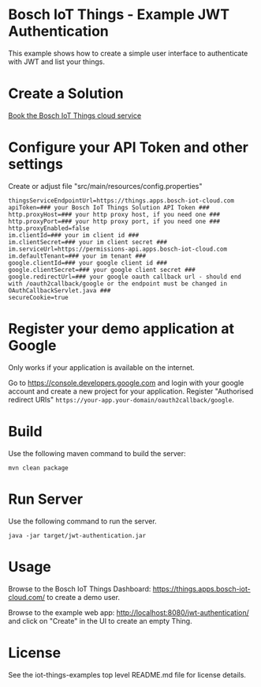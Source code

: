 # Bosch IoT Things - Example JWT Authentication

This example shows how to create a simple user interface to authenticate with JWT and list your things.

# Create a Solution

<a href="https://things.apps.bosch-iot-cloud.com/dokuwiki/doku.php?id=002_getting_started:cr_02_booking-cr-service.txt">Book the Bosch IoT Things cloud service</a>


# Configure your API Token and other settings

Create or adjust file "src/main/resources/config.properties"

```
thingsServiceEndpointUrl=https://things.apps.bosch-iot-cloud.com
apiToken=### your Bosch IoT Things Solution API Token ###
http.proxyHost=### your http proxy host, if you need one ###
http.proxyPort=### your http proxy port, if you need one ###
http.proxyEnabled=false
im.clientId=### your im client id ###
im.clientSecret=### your im client secret ###
im.serviceUrl=https://permissions-api.apps.bosch-iot-cloud.com
im.defaultTenant=### your im tenant ###
google.clientId=### your google client id ###
google.clientSecret=### your google client secret ###
google.redirectUrl=### your google oauth callback url - should end with /oauth2callback/google or the endpoint must be changed in OAuthCallbackServlet.java ###
secureCookie=true
```

# Register your demo application at Google

Only works if your application is available on the internet.

Go to <https://console.developers.google.com> and login with your google account and create a new project for your application.
Register "Authorised redirect URIs" ```https://your-app.your-domain/oauth2callback/google```.

# Build

Use the following maven command to build the server:
```
mvn clean package
```

# Run Server

Use the following command to run the server.
```
java -jar target/jwt-authentication.jar
```

# Usage

Browse to the Bosch IoT Things Dashboard: <https://things.apps.bosch-iot-cloud.com/> to create a demo user.

Browse to the example web app: <http://localhost:8080/jwt-authentication/> and click on "Create" in the UI to create an empty Thing.

# License

See the iot-things-examples top level README.md file for license details.